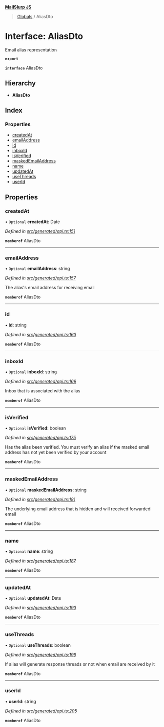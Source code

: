 **[MailSlurp JS](../README.md)**

> [Globals](../README.md) / AliasDto

# Interface: AliasDto

Email alias representation

**`export`** 

**`interface`** AliasDto

## Hierarchy

* **AliasDto**

## Index

### Properties

* [createdAt](aliasdto.md#createdat)
* [emailAddress](aliasdto.md#emailaddress)
* [id](aliasdto.md#id)
* [inboxId](aliasdto.md#inboxid)
* [isVerified](aliasdto.md#isverified)
* [maskedEmailAddress](aliasdto.md#maskedemailaddress)
* [name](aliasdto.md#name)
* [updatedAt](aliasdto.md#updatedat)
* [useThreads](aliasdto.md#usethreads)
* [userId](aliasdto.md#userid)

## Properties

### createdAt

• `Optional` **createdAt**: Date

*Defined in [src/generated/api.ts:151](https://github.com/mailslurp/mailslurp-client/blob/aab6cee/src/generated/api.ts#L151)*

**`memberof`** AliasDto

___

### emailAddress

• `Optional` **emailAddress**: string

*Defined in [src/generated/api.ts:157](https://github.com/mailslurp/mailslurp-client/blob/aab6cee/src/generated/api.ts#L157)*

The alias's email address for receiving email

**`memberof`** AliasDto

___

### id

•  **id**: string

*Defined in [src/generated/api.ts:163](https://github.com/mailslurp/mailslurp-client/blob/aab6cee/src/generated/api.ts#L163)*

**`memberof`** AliasDto

___

### inboxId

• `Optional` **inboxId**: string

*Defined in [src/generated/api.ts:169](https://github.com/mailslurp/mailslurp-client/blob/aab6cee/src/generated/api.ts#L169)*

Inbox that is associated with the alias

**`memberof`** AliasDto

___

### isVerified

• `Optional` **isVerified**: boolean

*Defined in [src/generated/api.ts:175](https://github.com/mailslurp/mailslurp-client/blob/aab6cee/src/generated/api.ts#L175)*

Has the alias been verified. You must verify an alias if the masked email address has not yet been verified by your account

**`memberof`** AliasDto

___

### maskedEmailAddress

• `Optional` **maskedEmailAddress**: string

*Defined in [src/generated/api.ts:181](https://github.com/mailslurp/mailslurp-client/blob/aab6cee/src/generated/api.ts#L181)*

The underlying email address that is hidden and will received forwarded email

**`memberof`** AliasDto

___

### name

• `Optional` **name**: string

*Defined in [src/generated/api.ts:187](https://github.com/mailslurp/mailslurp-client/blob/aab6cee/src/generated/api.ts#L187)*

**`memberof`** AliasDto

___

### updatedAt

• `Optional` **updatedAt**: Date

*Defined in [src/generated/api.ts:193](https://github.com/mailslurp/mailslurp-client/blob/aab6cee/src/generated/api.ts#L193)*

**`memberof`** AliasDto

___

### useThreads

• `Optional` **useThreads**: boolean

*Defined in [src/generated/api.ts:199](https://github.com/mailslurp/mailslurp-client/blob/aab6cee/src/generated/api.ts#L199)*

If alias will generate response threads or not when email are received by it

**`memberof`** AliasDto

___

### userId

•  **userId**: string

*Defined in [src/generated/api.ts:205](https://github.com/mailslurp/mailslurp-client/blob/aab6cee/src/generated/api.ts#L205)*

**`memberof`** AliasDto
